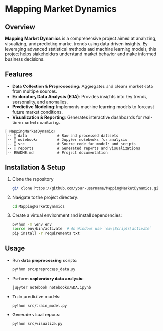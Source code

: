 # Mapping Market Dynamics

## Overview
**Mapping Market Dynamics** is a comprehensive project aimed at analyzing, visualizing, and predicting market trends using data-driven insights. By leveraging advanced statistical methods and machine learning models, this project helps stakeholders understand market behavior and make informed business decisions.

## Features
- **Data Collection & Preprocessing**: Aggregates and cleans market data from multiple sources.
- **Exploratory Data Analysis (EDA)**: Provides insights into key trends, seasonality, and anomalies.
- **Predictive Modeling**: Implements machine learning models to forecast future market conditions.
- **Visualization & Reporting**: Generates interactive dashboards for real-time market monitoring.

```
📂 MappingMarketDynamics
│-- 📂 data              # Raw and processed datasets
│-- 📂 notebooks         # Jupyter notebooks for analysis
│-- 📂 src               # Source code for models and scripts
│-- 📂 reports           # Generated reports and visualizations
│-- README.md           # Project documentation
```

## Installation & Setup
1. Clone the repository:
   ```sh
   git clone https://github.com/your-username/MappingMarketDynamics.git
   ```
2. Navigate to the project directory:
   ```sh
   cd MappingMarketDynamics
   ```
3. Create a virtual environment and install dependencies:
   ```sh
   python -m venv env
   source env/bin/activate  # On Windows use `env\Scripts\activate`
   pip install -r requirements.txt
   ```

## Usage
- Run **data preprocessing** scripts:
  ```sh
  python src/preprocess_data.py
  ```
- Perform **exploratory data analysis**:
  ```sh
  jupyter notebook notebooks/EDA.ipynb
  ```
- Train predictive models:
  ```sh
  python src/train_model.py
  ```
- Generate visual reports:
  ```sh
  python src/visualize.py
  ```
